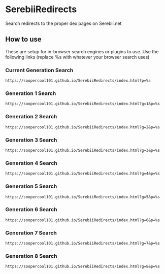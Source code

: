 # SerebiiRedirects
Search redirects to the proper dex pages on Serebii.net

## How to use
These are setup for in-browser search engines or plugins to use. Use the following links (replace %s with whatever your browser search uses)

### Current Generation Search
`https://soopercool101.github.io/SerebiiRedirects/index.html?p=%s`

### Generation 1 Search
`https://soopercool101.github.io/SerebiiRedirects/index.html?g=1&p=%s`

### Generation 2 Search
`https://soopercool101.github.io/SerebiiRedirects/index.html?g=2&p=%s`

### Generation 3 Search
`https://soopercool101.github.io/SerebiiRedirects/index.html?g=3&p=%s`

### Generation 4 Search
`https://soopercool101.github.io/SerebiiRedirects/index.html?g=4&p=%s`

### Generation 5 Search
`https://soopercool101.github.io/SerebiiRedirects/index.html?g=5&p=%s`

### Generation 6 Search
`https://soopercool101.github.io/SerebiiRedirects/index.html?g=6&p=%s`

### Generation 7 Search
`https://soopercool101.github.io/SerebiiRedirects/index.html?g=7&p=%s`

### Generation 8 Search
`https://soopercool101.github.io/SerebiiRedirects/index.html?g=8&p=%s`

